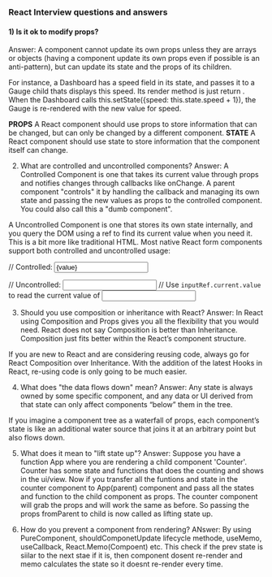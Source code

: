 ### React Interview questions and answers
#### 1) Is it ok to modify props?
Answer: A component cannot update its own props unless they are arrays or objects (having a component update its own props even if possible is an anti-pattern), but can update its state and the props of its children.

For instance, a Dashboard has a speed field in its state, and passes it to a Gauge child thats displays this speed. Its render method is just return <Gauge speed={this.state.speed} />. When the Dashboard calls this.setState({speed: this.state.speed + 1}), the Gauge is re-rendered with the new value for speed.

<b>PROPS</b>
A React component should use props to store information that can be changed, but can only be changed by a different component.
<b>STATE</b>
A React component should use state to store information that the component itself can change.

2) What are controlled and uncontrolled components?
Answer:
A Controlled Component is one that takes its current value through props and notifies changes through callbacks like onChange. A parent component "controls" it by handling the callback and managing its own state and passing the new values as props to the controlled component. You could also call this a "dumb component".

A Uncontrolled Component is one that stores its own state internally, and you query the DOM using a ref to find its current value when you need it. This is a bit more like traditional HTML.
Most native React form components support both controlled and uncontrolled usage:

// Controlled:
<input type="text" value={value} onChange={handleChange} />

// Uncontrolled:
<input type="text" defaultValue="foo" ref={inputRef} />
// Use `inputRef.current.value` to read the current value of <input>

3) Should you use composition or inheritance with React?
Answer:
In React using Composition and Props gives you all the flexibility that you would need. React does not say Composition is better than Inheritance. Composition just fits better within the React’s component structure.

If you are new to React and are considering reusing code, always go for React Composition over Inheritance. With the addition of the latest Hooks in React, re-using code is only going to be much easier.

4) What does "the data flows down" mean?
Answer:
Any state is always owned by some specific component, and any data or UI derived from that state can only affect components “below” them in the tree.

If you imagine a component tree as a waterfall of props, each component’s state is like an additional water source that joins it at an arbitrary point but also flows down.

5) What does it mean to "lift state up"?
Answer:
Suppose you have a function App where you are rendering a child component 'Counter'. Counter has some state and functions that does the counting and shows in the ui/view.
Now if you transfer all the funtions and state in the counter component to App(parent) component and pass all the states and function to the child component as props. The counter component will grab the props and will work the same as before. So passing the props fromParent to child is now called as lifting state up.

6) How do you prevent a component from rendering?
ANswer:
By using PureComponent, shouldComponetUpdate lifecycle methode, useMemo, useCallback, React.Memo(Compoent) etc. This check if the prev state is siilar to the next stae if it is, then component dosent re-render and memo calculates the state so it doesnt re-render every time.

